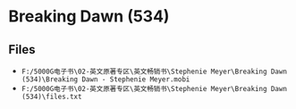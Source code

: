 # Breaking Dawn (534)

## Files

- `F:/5000G电子书\02-英文原著专区\英文畅销书\Stephenie Meyer\Breaking Dawn (534)\Breaking Dawn - Stephenie Meyer.mobi`
- `F:/5000G电子书\02-英文原著专区\英文畅销书\Stephenie Meyer\Breaking Dawn (534)\files.txt`

